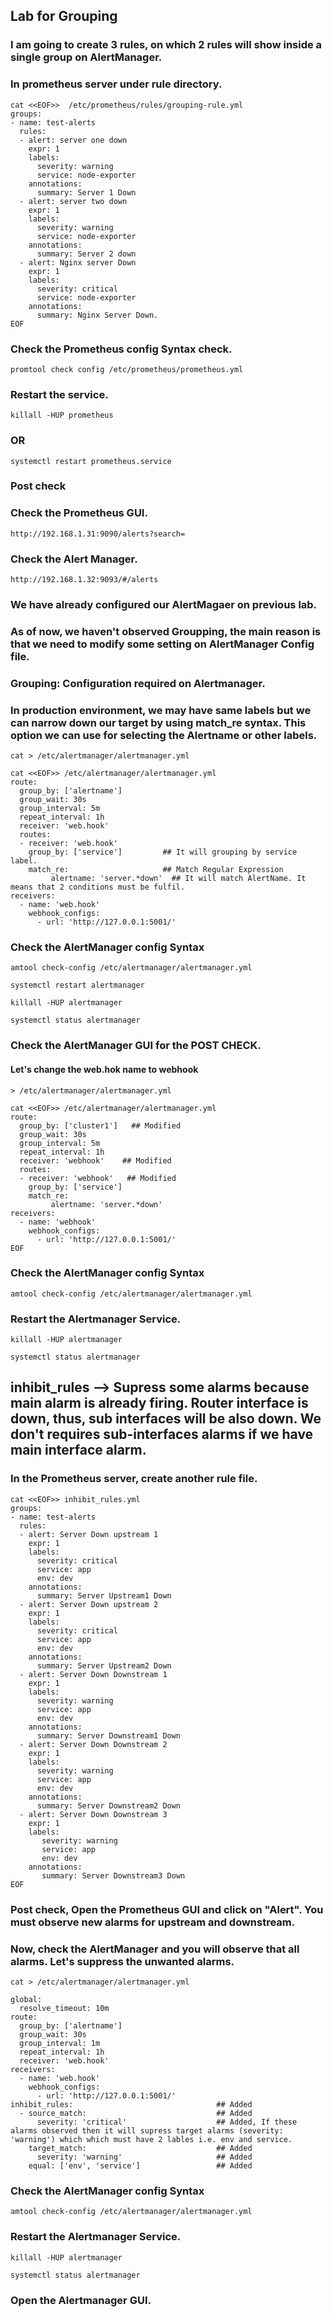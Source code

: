 ## Lab for Grouping

### I am going to create 3 rules, on which 2 rules will show inside a single group on AlertManager.

### In prometheus server under rule directory.
```
cat <<EOF>>  /etc/prometheus/rules/grouping-rule.yml
groups:
- name: test-alerts
  rules:
  - alert: server one down
    expr: 1
    labels:
      severity: warning
      service: node-exporter
    annotations:
      summary: Server 1 Down
  - alert: server two down
    expr: 1
    labels:
      severity: warning
      service: node-exporter
    annotations:
      summary: Server 2 down
  - alert: Nginx server Down
    expr: 1
    labels:
      severity: critical
      service: node-exporter
    annotations:
      summary: Nginx Server Down.
EOF
```
### Check the Prometheus config Syntax check.	  
```
promtool check config /etc/prometheus/prometheus.yml
```
### Restart the service.
```
killall -HUP prometheus
```
### OR
```
systemctl restart prometheus.service 
```
### Post check
### Check the Prometheus GUI.

```
http://192.168.1.31:9090/alerts?search=
```

### Check the Alert Manager.
```
http://192.168.1.32:9093/#/alerts
```



### We have already configured our AlertMagaer on previous lab. 
### As of now, we haven't observed Groupping, the main reason is that we need to modify some setting on AlertManager Config file.

### Grouping: Configuration required on Alertmanager.
### In production environment, we may have same labels but we can narrow down our target by using match_re syntax. This option we can use for selecting the Alertname or other labels.
```
cat > /etc/alertmanager/alertmanager.yml
```
```
cat <<EOF>> /etc/alertmanager/alertmanager.yml
route:
  group_by: ['alertname']
  group_wait: 30s
  group_interval: 5m
  repeat_interval: 1h
  receiver: 'web.hook'
  routes:
  - receiver: 'web.hook'
    group_by: ['service']         ## It will grouping by service label.
    match_re:                     ## Match Regular Expression
         alertname: 'server.*down'  ## It will match AlertName. It means that 2 conditions must be fulfil.
receivers:
  - name: 'web.hook'
    webhook_configs:
      - url: 'http://127.0.0.1:5001/'
```


### Check the AlertManager config Syntax
```
amtool check-config /etc/alertmanager/alertmanager.yml
```



```
systemctl restart alertmanager

```
```
killall -HUP alertmanager 
```
```
systemctl status alertmanager 
```
### Check the AlertManager GUI for the POST CHECK.

#### Let's change the web.hok name to webhook 

```
> /etc/alertmanager/alertmanager.yml
```
```
cat <<EOF>> /etc/alertmanager/alertmanager.yml
route:
  group_by: ['cluster1']   ## Modified
  group_wait: 30s
  group_interval: 5m
  repeat_interval: 1h
  receiver: 'webhook'    ## Modified
  routes:
  - receiver: 'webhook'   ## Modified
    group_by: ['service']
    match_re:
         alertname: 'server.*down'
receivers:
  - name: 'webhook'
    webhook_configs:
      - url: 'http://127.0.0.1:5001/'
EOF
```
### Check the AlertManager config Syntax
```
amtool check-config /etc/alertmanager/alertmanager.yml
```


### Restart the Alertmanager Service.
```
killall -HUP alertmanager 
```
```
systemctl status alertmanager 
```
## inhibit_rules --> Supress some alarms because main alarm is already firing. Router interface is down, thus, sub interfaces will be also down. We don't requires sub-interfaces alarms if we have main interface alarm.

### In the Prometheus server, create another rule file.

```
cat <<EOF>> inhibit_rules.yml
groups:
- name: test-alerts
  rules:
  - alert: Server Down upstream 1
    expr: 1
    labels:
      severity: critical
      service: app
      env: dev
    annotations:
      summary: Server Upstream1 Down
  - alert: Server Down upstream 2
    expr: 1
    labels:
      severity: critical
      service: app
      env: dev
    annotations:
      summary: Server Upstream2 Down
  - alert: Server Down Downstream 1
    expr: 1
    labels:
      severity: warning
      service: app
      env: dev
    annotations:
      summary: Server Downstream1 Down
  - alert: Server Down Downstream 2
    expr: 1
    labels:
      severity: warning
      service: app
      env: dev
    annotations:
      summary: Server Downstream2 Down
  - alert: Server Down Downstream 3
    expr: 1
    labels:
       severity: warning
       service: app
       env: dev
    annotations:
       summary: Server Downstream3 Down
EOF
```
### Post check, Open the Prometheus GUI and click on "Alert". You must observe new alarms for upstream and downstream.

### Now, check the AlertManager and you will observe that all alarms. Let's suppress the unwanted alarms.
```
cat > /etc/alertmanager/alertmanager.yml
```
```
global:                  
  resolve_timeout: 10m    
route:
  group_by: ['alertname']
  group_wait: 30s
  group_interval: 1m
  repeat_interval: 1h
  receiver: 'web.hook'
receivers:
  - name: 'web.hook'
    webhook_configs:
      - url: 'http://127.0.0.1:5001/'
inhibit_rules:                                ## Added
  - source_match:                             ## Added
      severity: 'critical'                    ## Added, If these alarms observed then it will supress target alarms (severity: 'warning') which which must have 2 lables i.e. env and service.
    target_match:                             ## Added
      severity: 'warning'                     ## Added
    equal: ['env', 'service']                 ## Added
```

### Check the AlertManager config Syntax
```
amtool check-config /etc/alertmanager/alertmanager.yml
```


### Restart the Alertmanager Service.
```
killall -HUP alertmanager 
```
```
systemctl status alertmanager 
```
### Open the Alertmanager GUI.
